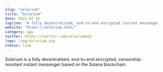 ```yaml
---
slug: "solarium"
title: "Solarium"
date: 2021-07-25
logline: "A fully decentralised, end-to-end encrypted instant messenger on the Solana blockchain."
website: "https://solarium.chat/"
category: app
twitter: https://twitter.com/solariume2e
logo: /img/solarium.svg
status: live
---
```


Solarium is a fully decentralised, end-to-end encrypted, censorship-resistant instant messenger based on the Solana blockchain.
